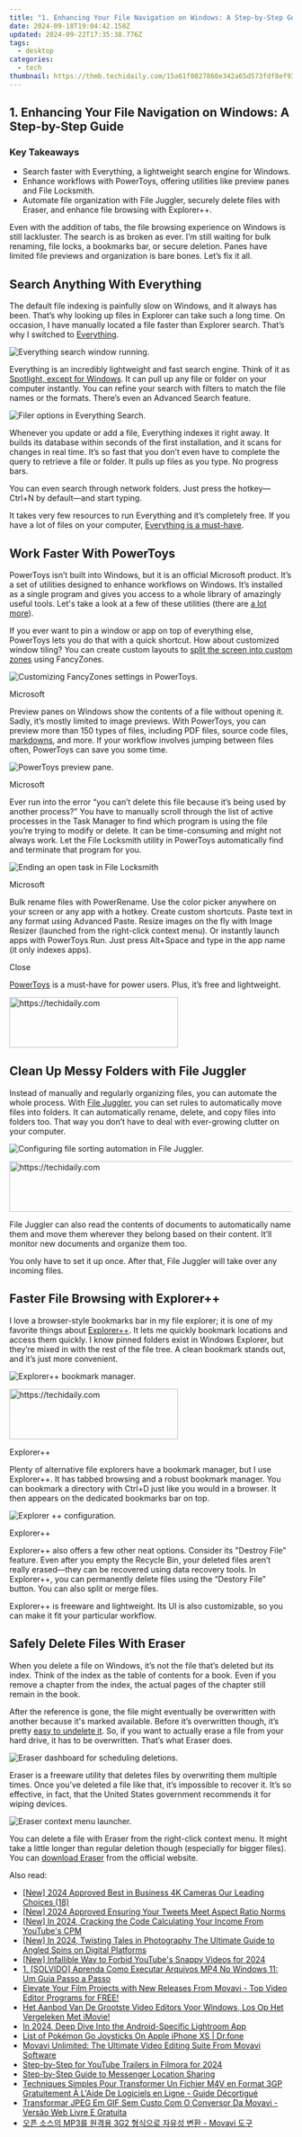 ```yaml
---
title: "1. Enhancing Your File Navigation on Windows: A Step-by-Step Guide"
date: 2024-09-18T19:04:42.158Z
updated: 2024-09-22T17:35:38.776Z
tags:
  - desktop
categories:
  - tech
thumbnail: https://thmb.techidaily.com/15a61f0827860e342a65d573fdf8ef935cbe188b573d2796a1411e612ad84808.jpg
---
```


## 1. Enhancing Your File Navigation on Windows: A Step-by-Step Guide

### Key Takeaways

* Search faster with Everything, a lightweight search engine for Windows.
* Enhance workflows with PowerToys, offering utilities like preview panes and File Locksmith.
* Automate file organization with File Juggler, securely delete files with Eraser, and enhance file browsing with Explorer++.

 Even with the addition of tabs, the file browsing experience on Windows is still lackluster. The search is as broken as ever. I’m still waiting for bulk renaming, file locks, a bookmarks bar, or secure deletion. Panes have limited file previews and organization is bare bones. Let’s fix it all.

##  Search Anything With Everything

 The default file indexing is painfully slow on Windows, and it always has been. That’s why looking up files in Explorer can take such a long time. On occasion, I have manually located a file faster than Explorer search. That’s why I switched to [Everything](https://www.voidtools.com/downloads/).

![Everything search window running.](https://static1.howtogeekimages.com/wordpress/wp-content/uploads/2024/07/ksnip_20240801-024419.png) 

 Everything is an incredibly lightweight and fast search engine. Think of it as [Spotlight, except for Windows](https://some-knowledge.techidaily.com/2024-approved-expert-video-lighting-advice-maximizing-visual-impact/). It can pull up any file or folder on your computer instantly. You can refine your search with filters to match the file names or the formats. There’s even an Advanced Search feature.

![Filer options in Everything Search.](https://static1.howtogeekimages.com/wordpress/wp-content/uploads/2024/07/ksnip_20240801-024646.png) 

 Whenever you update or add a file, Everything indexes it right away. It builds its database within seconds of the first installation, and it scans for changes in real time. It’s so fast that you don’t even have to complete the query to retrieve a file or folder. It pulls up files as you type. No progress bars.

 You can even search through network folders. Just press the hotkey—Ctrl+N by default—and start typing.

 It takes very few resources to run Everything and it’s completely free. If you have a lot of files on your computer, [Everything is a must-have](https://facebook-video-content.techidaily.com/seamless-share-youtube-videos-set-up-autoplay-on-fb-for-2024/).

##  Work Faster With PowerToys

 PowerToys isn’t built into Windows, but it is an official Microsoft product. It’s a set of utilities designed to enhance workflows on Windows. It’s installed as a single program and gives you access to a whole library of amazingly useful tools. Let's take a look at a few of these utilities (there are [a lot more](https://facebook-video-footage.techidaily.com/updated-2024-approved-auto-play-youtube-iphoneandroid-no-notification/)).

 If you ever want to pin a window or app on top of everything else, PowerToys lets you do that with a quick shortcut. How about customized window tiling? You can create custom layouts to [split the screen into custom zones](https://android-transfer.techidaily.com/in-2024-how-to-transfer-data-from-honor-magic-v2-to-samsung-phone-drfone-by-drfone-transfer-from-android-transfer-from-android/) using FancyZones.

![Customizing FancyZones settings in PowerToys.](https://static1.howtogeekimages.com/wordpress/wp-content/uploads/2024/07/pt-fancyzones-multimon.png) 

Microsoft

 Preview panes on Windows show the contents of a file without opening it. Sadly, it’s mostly limited to image previews. With PowerToys, you can preview more than 150 types of files, including PDF files, source code files, [markdowns](https://blog-min.techidaily.com/5-ways-to-move-contacts-from-nokia-c12-plus-to-iphone-131415-drfone-by-drfone-transfer-from-android-transfer-from-android/), and more. If your workflow involves jumping between files often, PowerToys can save you some time.

![PowerToys preview pane.](https://static1.howtogeekimages.com/wordpress/wp-content/uploads/2024/07/powertoys-fileexplorer-win11.gif) 

Microsoft

 Ever run into the error “you can’t delete this file because it’s being used by another process?” You have to manually scroll through the list of active processes in the Task Manager to find which program is using the file you’re trying to modify or delete. It can be time-consuming and might not always work. Let the File Locksmith utility in PowerToys automatically find and terminate that program for you.

![Ending an open task in File Locksmith](https://static1.howtogeekimages.com/wordpress/wp-content/uploads/2024/08/powertoys-file-locksmith.jpg) 

Microsoft

 Bulk rename files with PowerRename. Use the color picker anywhere on your screen or any app with a hotkey. Create custom shortcuts. Paste text in any format using Advanced Paste. Resize images on the fly with Image Resizer (launched from the right-click context menu). Or instantly launch apps with PowerToys Run. Just press Alt+Space and type in the app name (it only indexes apps).

Close 

[PowerToys](https://learn.microsoft.com/en-us/windows/powertoys/) is a must-have for power users. Plus, it’s free and lightweight.

<!-- affiliate ads begin -->
<a href="https://aligracehair.sjv.io/c/5597632/2012415/19272" target="_top" id="2012415">
  <img src="//a.impactradius-go.com/display-ad/19272-2012415" border="0" alt="https://techidaily.com" width="300" height="90"/>
</a>
<img height="0" width="0" src="https://aligracehair.sjv.io/i/5597632/2012415/19272" style="position:absolute;visibility:hidden;" border="0" />
<!-- affiliate ads end -->

##  Clean Up Messy Folders with File Juggler

 Instead of manually and regularly organizing files, you can automate the whole process. With [File Juggler](https://www.filejuggler.com/), you can set rules to automatically move files into folders. It can automatically rename, delete, and copy files into folders too. That way you don’t have to deal with ever-growing clutter on your computer.

![Configuring file sorting automation in File Juggler.](https://static1.howtogeekimages.com/wordpress/wp-content/uploads/2024/08/move-downloaded-pdf-files-1000-x2.png) 

<!-- affiliate ads begin -->
<a href="https://aligracehair.sjv.io/c/5597632/2047366/19272" target="_top" id="2047366">
  <img src="//a.impactradius-go.com/display-ad/19272-2047366" border="0" alt="https://techidaily.com" width="728" height="90"/>
</a>
<img height="0" width="0" src="https://aligracehair.sjv.io/i/5597632/2047366/19272" style="position:absolute;visibility:hidden;" border="0" />
<!-- affiliate ads end -->

 File Juggler can also read the contents of documents to automatically name them and move them wherever they belong based on their content. It’ll monitor new documents and organize them too.

 You only have to set it up once. After that, File Juggler will take over any incoming files.

##  Faster File Browsing with Explorer++

 I love a browser-style bookmarks bar in my file explorer; it is one of my favorite things about [Explorer++](http://explorerplusplus.com/download). It lets me quickly bookmark locations and access them quickly. I know pinned folders exist in Windows Explorer, but they’re mixed in with the rest of the file tree. A clean bookmark stands out, and it’s just more convenient.

![Explorer++ bookmark manager.](https://static1.howtogeekimages.com/wordpress/wp-content/uploads/2024/08/screenshot-7.png) 

<!-- affiliate ads begin -->
<a href="https://wigfever.sjv.io/c/5597632/1995803/22899" target="_top" id="1995803">
  <img src="//a.impactradius-go.com/display-ad/22899-1995803" border="0" alt="https://techidaily.com" width="300" height="90"/>
</a>
<img height="0" width="0" src="https://wigfever.sjv.io/i/5597632/1995803/22899" style="position:absolute;visibility:hidden;" border="0" />
<!-- affiliate ads end -->

Explorer++

 Plenty of alternative file explorers have a bookmark manager, but I use Explorer++. It has tabbed browsing and a robust bookmark manager. You can bookmark a directory with Ctrl+D just like you would in a browser. It then appears on the dedicated bookmarks bar on top.

![Explorer ++ configuration.](https://static1.howtogeekimages.com/wordpress/wp-content/uploads/2024/08/screenshot-5.png) 

Explorer++

 Explorer++ also offers a few other neat options. Consider its "Destroy File" feature. Even after you empty the Recycle Bin, your deleted files aren’t really erased—they can be recovered using data recovery tools. In Explorer++, you can permanently delete files using the “Destory File” button. You can also split or merge files.

 Explorer++ is freeware and lightweight. Its UI is also customizable, so you can make it fit your particular workflow. 

##  Safely Delete Files With Eraser

 When you delete a file on Windows, it’s not the file that’s deleted but its index. Think of the index as the table of contents for a book. Even if you remove a chapter from the index, the actual pages of the chapter still remain in the book.

 After the reference is gone, the file might eventually be overwritten with another because it's marked available. Before it’s overwritten though, it’s pretty [easy to undelete it](https://screen-sharing-recording.techidaily.com/updated-snap-and-save-the-ultimate-list-of-top-8-free-android-recorders-for-2024/). So, if you want to actually erase a file from your hard drive, it has to be overwritten. That’s what Eraser does.

![Eraser dashboard for scheduling deletions.](https://static1.howtogeekimages.com/wordpress/wp-content/uploads/2024/08/ksnip_20240806-140116.png) 

 Eraser is a freeware utility that deletes files by overwriting them multiple times. Once you’ve deleted a file like that, it’s impossible to recover it. It’s so effective, in fact, that the United States government recommends it for wiping devices.

![Eraser context menu launcher.](https://static1.howtogeekimages.com/wordpress/wp-content/uploads/2024/08/ksnip_20240806-135856.png) 

 You can delete a file with Eraser from the right-click context menu. It might take a little longer than regular deletion though (especially for bigger files). You can [download Eraser](https://eraser.heidi.ie/download/) from the official website.

<ins class="adsbygoogle"
     style="display:block"
     data-ad-format="autorelaxed"
     data-ad-client="ca-pub-7571918770474297"
     data-ad-slot="1223367746"></ins>

<ins class="adsbygoogle"
     style="display:block"
     data-ad-client="ca-pub-7571918770474297"
     data-ad-slot="8358498916"
     data-ad-format="auto"
     data-full-width-responsive="true"></ins>

<span class="atpl-alsoreadstyle">Also read:</span>
<div><ul>
<li><a href="https://fox-blue.techidaily.com/new-2024-approved-best-in-business-4k-cameras-our-leading-choices-18/"><u>[New] 2024 Approved Best in Business 4K Cameras Our Leading Choices (18)</u></a></li>
<li><a href="https://twitter-videos.techidaily.com/new-2024-approved-ensuring-your-tweets-meet-aspect-ratio-norms/"><u>[New] 2024 Approved Ensuring Your Tweets Meet Aspect Ratio Norms</u></a></li>
<li><a href="https://youtube-docs.techidaily.com/n-2024-cracking-the-code-calculating-your-income-from-youtubes-cpm/"><u>[New] In 2024, Cracking the Code Calculating Your Income From YouTube's CPM</u></a></li>
<li><a href="https://instagram-clips.techidaily.com/new-in-2024-twisting-tales-in-photography-the-ultimate-guide-to-angled-spins-on-digital-platforms/"><u>[New] In 2024, Twisting Tales in Photography The Ultimate Guide to Angled Spins on Digital Platforms</u></a></li>
<li><a href="https://youtube-blog.techidaily.com/nfallible-way-to-forbid-youtubes-snappy-videos-for-2024/"><u>[New] Infallible Way to Forbid YouTube's Snappy Videos for 2024</u></a></li>
<li><a href="https://some-tips.techidaily.com/1-solvido-aprenda-como-executar-arquivos-mp4-no-windows-11-um-guia-passo-a-passo/"><u>1. [SOLVIDO] Aprenda Como Executar Arquivos MP4 No Windows 11: Um Guia Passo a Passo</u></a></li>
<li><a href="https://some-tips.techidaily.com/elevate-your-film-projects-with-new-releases-from-movavi-top-video-editor-programs-for-free/"><u>Elevate Your Film Projects with New Releases From Movavi - Top Video Editor Programs for FREE!</u></a></li>
<li><a href="https://some-tips.techidaily.com/het-aanbod-van-de-grootste-video-editors-voor-windows-los-op-het-vergeleken-met-imovie/"><u>Het Aanbod Van De Grootste Video Editors Voor Windows, Los Op Het Vergeleken Met iMovie!</u></a></li>
<li><a href="https://fox-glue.techidaily.com/in-2024-deep-dive-into-the-android-specific-lightroom-app/"><u>In 2024, Deep Dive Into the Android-Specific Lightroom App</u></a></li>
<li><a href="https://ios-pokemon-go.techidaily.com/list-of-pokemon-go-joysticks-on-apple-iphone-xs-drfone-by-drfone-virtual-ios/"><u>List of Pokémon Go Joysticks On Apple iPhone XS | Dr.fone</u></a></li>
<li><a href="https://some-tips.techidaily.com/movavi-unlimited-the-ultimate-video-editing-suite-from-movavi-software/"><u>Movavi Unlimited: The Ultimate Video Editing Suite From Movavi Software</u></a></li>
<li><a href="https://facebook-record-videos.techidaily.com/step-by-step-for-youtube-trailers-in-filmora-for-2024/"><u>Step-by-Step for YouTube Trailers in Filmora for 2024</u></a></li>
<li><a href="https://facebook.techidaily.com/step-by-step-guide-to-messenger-location-sharing/"><u>Step-by-Step Guide to Messenger Location Sharing</u></a></li>
<li><a href="https://some-tips.techidaily.com/techniques-simples-pour-transformer-un-fichier-m4v-en-format-3gp-gratuitement-a-laide-de-logiciels-en-ligne-guide-decortigue/"><u>Techniques Simples Pour Transformer Un Fichier M4V en Format 3GP Gratuitement À L'Aide De Logiciels en Ligne - Guide Décortigué</u></a></li>
<li><a href="https://some-tips.techidaily.com/transformar-jpeg-em-gif-sem-custo-com-o-conversor-da-movavi-versao-web-livre-e-gratuita/"><u>Transformar JPEG Em GIF Sem Custo Com O Conversor Da Movavi - Versão Web Livre E Gratuita</u></a></li>
<li><a href="https://some-tips.techidaily.com/1726226290935-mp3-3g2-movavi/"><u>오픈 소스의 MP3를 원격용 3G2 형식으로 자유성 변환 - Movavi 도구</u></a></li>
</ul></div>

